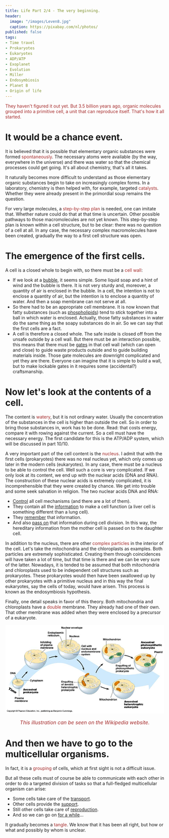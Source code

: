 ```yaml
---
title: Life Part 2/4 - The very beginning.
header:
  image: "/images/Leven8.jpg"
  caption: https://pixabay.com/nl/photos/
published: false
tags:
- Time travel
- Prokaryotes
- Eukaryotes
- ADP/ATP
- Exoplanet
- Evolution
- Miller
- Endosymbiosis
- Planet B
- Origin of life
---
```


<span style="color: brown;">They haven't figured it out yet. But 3.5 billion years ago, organic molecules grouped into a primitive cell, a unit that can reproduce itself. That's how it all started.</span>

# It would be a chance event.

It is believed that it is possible that elementary organic substances were formed <span style="color: brown;">spontaneously</span>. The necessary atoms were available (by the way, everywhere in the universe) and there was water so that the chemical processes could get going. It's all about chemistry, that's all it takes. 

It naturally becomes more difficult to understand as those elementary organic substances begin to take on increasingly complex forms. In a laboratory, chemistry is then helped with, for example, targeted <span style="color: brown;">catalysts</span>. Whether they were already present in the primordial soup remains the question.

For very large molecules, a <span style="color: brown;">step-by-step plan</span> is needed, one can imitate that. Whether nature could do that at that time is uncertain. Other possible pathways to those macromolecules are not yet known. This step-by-step plan is known within a cell structure, but to be clear: there was no question of a cell at all. In any case, the necessary complex macromolecules have been created, gradually the way to a first cell structure was open.

# The emergence of the first cells.

A cell is a closed whole to begin with, so there must be a <span style="color: brown;">cell wall</span>:
* If we look at a <u>bubble</u>, it seems simple. Some liquid soap and a hint of wind and the bubble is there. It is not very sturdy and, moreover, a quantity of air is enclosed in the bubble. In a cell, the intention is not to enclose a quantity of air, but the intention is to enclose a quantity of water. And then a soap membrane can not serve at all.
* So there had to be an appropriate cell membrane. It is now known that fatty substances (such as <u>phospholipids</u>) tend to stick together into a ball in which water is enclosed. Actually, those fatty substances in water do the same thing as the soapy substances do in air. So we can say that the first cells are a fact.
* A cell is therefore a closed whole. The safe inside is closed off from the unsafe outside by a cell wall. But there must be an interaction possible, this means that there must be <u>gates</u> in that cell wall (which can open and close) to guide waste products outside and to guide building materials inside. Those gate molecules are downright complicated and yet they are there. Everyone can imagine that it is simple to build a wall, but to make lockable gates in it requires some (accidental?) craftsmanship.

# Now let's look at the contents of a cell.

The content is <span style="color: brown;">watery</span>, but it is not ordinary water. Usually the concentration of the substances in the cell is higher than outside the cell. So in order to bring those substances in, work has to be done. Read: that costs energy, compare it with rowing against the current. So a cell must have the necessary energy. The first candidate for this is the ATP/ADP system, which will be discussed in part 10/10.

A very important part of the cell content is the <span style="color: brown;">nucleus</span>. I admit that with the first cells (prokaryotes) there was no real nucleus yet, which only comes up later in the modern cells (eukaryotes). In any case, there must be a nucleus to be able to control the cell. Well such a core is very complicated. If we only look at its content, we end up with the nuclear acids (DNA and RNA). The construction of these nuclear acids is extremely complicated, it is incomprehensible that they were created by chance. We get into trouble and some seek salvation in religion. The two nuclear acids DNA and RNA:
* <u>Control</u> all cell mechanisms (and there are a lot of them).
* They contain all the <u>information</u> to make a cell function (a liver cell is something different than a lung cell).
* They <u>remember</u> that information.
* And also <u>pass on</u> that information during cell division. In this way, the hereditary information from the mother cell is passed on to the daughter cell.

In addition to the nucleus, there are other <span style="color: brown;">complex particles</span> in the interior of the cell. Let's take the mitochondria and the chloroplasts as examples. Both particles are extremely sophisticated. Creating them through coincidences will have taken a lot of time, but that time is there and we can be very sure of the latter. Nowadays, it is tended to be assumed that both mitochondria and chloroplasts used to be independent cell structures such as prokaryotes. These prokaryotes would then have been swallowed up by other prokaryotes with a primitive nucleus and in this way the final eukaryotes, say the cells of today, would have arisen. This process is known as the endosymbiosis hypothesis.

Finally, one detail speaks in favor of this theory. Both mitochondria and chloroplasts have a <span style="color: brown;">double</span> membrane. They already had one of their own. That other membrane was added when they were enclosed by a precursor of a eukaryote.

<div align="center"><img src="/images/Endosymbiosis.jpg" alt="" width="" height=""></div>

<p style="text-align: center; font-size: 12pt;"><span style="color: brown;"><i>This illustration can be seen on the Wikipedia website.</i></span></p>

# And then we have to go to the multicellular organisms.

In fact, it is a <span style="color: brown;">grouping</span> of cells, which at first sight is not a difficult issue.

But all these cells must of course be able to communicate with each other in order to do a targeted division of tasks so that a full-fledged multicellular organism can arise:
* Some cells take care of the <u>transport</u>.
* Other cells provide the <u>support</u>.
* Still other cells take care of <u>reproduction</u>.
* And so we can go on <u>for a while</u>...

It gradually becomes a <span style="color: brown;">tangle</span>. We know that it has been all right, but how or what and possibly by whom is unclear.
